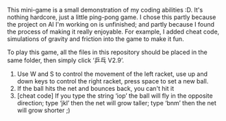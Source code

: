 This mini-game is a small demonstration of my coding abilities :D. It's nothing hardcore, just a little ping-pong game. I chose this partly because the project on AI I'm  working on is unfinished; and partly because I found the process of making it really enjoyable. For example, I added cheat code, simulations of gravity and friction into the game to make it fun.

To play this game, all the files in this repository should be placed in the same folder, then simply click ‘乒乓 V2.9’. 
1) Use W and S to control the movement of the left racket, use up and down keys to control the right racket, press space to set a new ball.
2) If the ball hits the net and bounces back, you can't hit it
3) [cheat code] If you type the string ‘iop’ the ball will fly in the opposite direction; type ‘jkl’ then the net will grow taller; type ‘bnm’ then the net will grow shorter ;)
